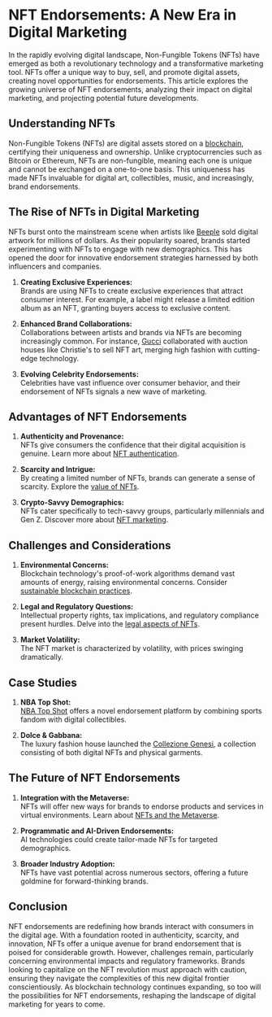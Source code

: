 # NFT Endorsements: A New Era in Digital Marketing

In the rapidly evolving digital landscape, Non-Fungible Tokens (NFTs) have emerged as both a revolutionary technology and a transformative marketing tool. NFTs offer a unique way to buy, sell, and promote digital assets, creating novel opportunities for endorsements. This article explores the growing universe of NFT endorsements, analyzing their impact on digital marketing, and projecting potential future developments.

## Understanding NFTs

Non-Fungible Tokens (NFTs) are digital assets stored on a [blockchain](https://www.license-token.com/wiki/what-is-blockchain), certifying their uniqueness and ownership. Unlike cryptocurrencies such as Bitcoin or Ethereum, NFTs are non-fungible, meaning each one is unique and cannot be exchanged on a one-to-one basis. This uniqueness has made NFTs invaluable for digital art, collectibles, music, and increasingly, brand endorsements.

## The Rise of NFTs in Digital Marketing

NFTs burst onto the mainstream scene when artists like [Beeple](https://www.beeple-crap.com/) sold digital artwork for millions of dollars. As their popularity soared, brands started experimenting with NFTs to engage with new demographics. This has opened the door for innovative endorsement strategies harnessed by both influencers and companies.

1. **Creating Exclusive Experiences:**  
   Brands are using NFTs to create exclusive experiences that attract consumer interest. For example, a label might release a limited edition album as an NFT, granting buyers access to exclusive content.

2. **Enhanced Brand Collaborations:**  
   Collaborations between artists and brands via NFTs are becoming increasingly common. For instance, [Gucci](https://www.gucci.com/) collaborated with auction houses like Christie's to sell NFT art, merging high fashion with cutting-edge technology.

3. **Evolving Celebrity Endorsements:**  
   Celebrities have vast influence over consumer behavior, and their endorsement of NFTs signals a new wave of marketing.

## Advantages of NFT Endorsements

1. **Authenticity and Provenance:**  
   NFTs give consumers the confidence that their digital acquisition is genuine. Learn more about [NFT authentication](https://www.license-token.com/wiki/nft-authentication).

2. **Scarcity and Intrigue:**  
   By creating a limited number of NFTs, brands can generate a sense of scarcity. Explore the [value of NFTs](https://www.license-token.com/wiki/why-are-nf-ts-valuable).

3. **Crypto-Savvy Demographics:**  
   NFTs cater specifically to tech-savvy groups, particularly millennials and Gen Z. Discover more about [NFT marketing](https://www.license-token.com/wiki/what-is-nft-marketing).

## Challenges and Considerations

1. **Environmental Concerns:**  
   Blockchain technology's proof-of-work algorithms demand vast amounts of energy, raising environmental concerns. Consider [sustainable blockchain practices](https://www.license-token.com/wiki/sustainable-blockchain-practices).

2. **Legal and Regulatory Questions:**  
   Intellectual property rights, tax implications, and regulatory compliance present hurdles. Delve into the [legal aspects of NFTs](https://www.license-token.com/wiki/legal-aspects-of-nf-ts).

3. **Market Volatility:**  
   The NFT market is characterized by volatility, with prices swinging dramatically.

## Case Studies

1. **NBA Top Shot:**  
   [NBA Top Shot](https://nbatopshot.com/) offers a novel endorsement platform by combining sports fandom with digital collectibles.

2. **Dolce & Gabbana:**  
   The luxury fashion house launched the [Collezione Genesi](https://unxd.com/), a collection consisting of both digital NFTs and physical garments.

## The Future of NFT Endorsements

1. **Integration with the Metaverse:**  
   NFTs will offer new ways for brands to endorse products and services in virtual environments. Learn about [NFTs and the Metaverse](https://www.license-token.com/wiki/nft-and-metaverse).

2. **Programmatic and AI-Driven Endorsements:**  
   AI technologies could create tailor-made NFTs for targeted demographics.

3. **Broader Industry Adoption:**  
   NFTs have vast potential across numerous sectors, offering a future goldmine for forward-thinking brands.

## Conclusion

NFT endorsements are redefining how brands interact with consumers in the digital age. With a foundation rooted in authenticity, scarcity, and innovation, NFTs offer a unique avenue for brand endorsement that is poised for considerable growth. However, challenges remain, particularly concerning environmental impacts and regulatory frameworks. Brands looking to capitalize on the NFT revolution must approach with caution, ensuring they navigate the complexities of this new digital frontier conscientiously. As blockchain technology continues expanding, so too will the possibilities for NFT endorsements, reshaping the landscape of digital marketing for years to come.